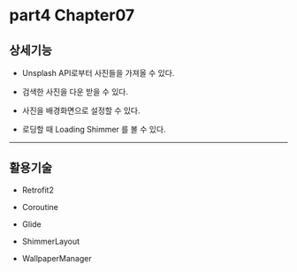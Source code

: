 # part4 Chapter07

## 상세기능

- Unsplash API로부터 사진들을 가져올 수 있다.

- 검색한 사진을 다운 받을 수 있다.

- 사진을 배경화면으로 설정할 수 있다.

- 로딩할 때 Loading Shimmer 를 볼 수 있다.

---

## 활용기술

- Retrofit2

- Coroutine

- Glide

- ShimmerLayout

- WallpaperManager
